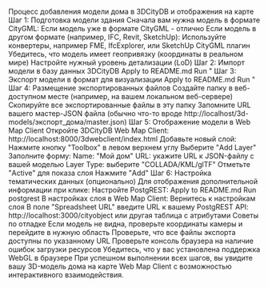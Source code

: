 Процесс добавления модели дома в 3DCityDB и отображения на карте
Шаг 1: Подготовка модели здания
Сначала вам нужна модель в формате CityGML:
Если модель уже в формате CityGML - отлично
Если модель в другом формате (например, IFC, Revit, SketchUp):
Используйте конвертеры, например FME, IfcExplorer, или SketchUp CityGML плагин
Убедитесь, что модель имеет геопривязку (координаты в реальном мире)
Настройте нужный уровень детализации (LoD)
Шаг 2: Импорт модели в базу данных 3DCityDB
Apply to README.md
Run
"
Шаг 3: Экспорт модели в формат для визуализации
Apply to README.md
Run
"
Шаг 4: Размещение экспортированных файлов
Создайте папку в веб-доступном месте (например, на вашем локальном веб-сервере)
Скопируйте все экспортированные файлы в эту папку
Запомните URL вашего мастер-JSON файла (обычно что-то вроде http://localhost/3d-models/экспорт_дома/master.json)
Шаг 5: Отображение модели в Web Map Client
Откройте 3DCityDB Web Map Client: http://localhost:8000/3dwebclient/index.html
Добавьте новый слой:
Нажмите кнопку "Toolbox" в левом верхнем углу
Выберите "Add Layer"
Заполните форму:
Name: "Мой дом"
URL: укажите URL к JSON-файлу с вашей моделью
Layer Type: выберите "COLLADA/KML/glTF"
Отметьте "Active" для показа слоя
Нажмите "Add"
Шаг 6: Настройка тематических данных (опционально)
Для отображения дополнительной информации при клике:
Настройте PostgREST:
Apply to README.md
Run
postgrest
В настройках слоя в Web Map Client:
Вернитесь к настройкам слоя
В поле "Spreadsheet URL" введите URL к вашему PostgREST API:
http://localhost:3000/cityobject или другая таблица с атрибутами
Советы по отладке
Если модель не видна, проверьте координаты камеры и перейдите в нужную область
Проверьте, что все файлы экспорта доступны по указанному URL
Проверьте консоль браузера на наличие ошибок загрузки ресурсов
Убедитесь, что у вас установлена поддержка WebGL в браузере
При успешном выполнении всех шагов, вы увидите вашу 3D-модель дома на карте Web Map Client с возможностью интерактивного взаимодействия.